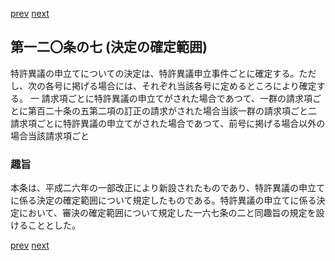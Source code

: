 [prev](/specific/markdowns/特許法/177_Mp-Ch_5-At_120_6.md)
[next](/specific/markdowns/特許法/179_Mp-Ch_5-At_120_8.md)
## 第一二〇条の七 (決定の確定範囲)
特許異議の申立てについての決定は、特許異議申立事件ごとに確定する。ただし、次の各号に掲げる場合には、それぞれ当該各号に定めるところにより確定する。
一 請求項ごとに特許異議の申立てがされた場合であつて、一群の請求項ごとに第百二十条の五第二項の訂正の請求がされた場合当該一群の請求項ごと二 請求項ごとに特許異議の申立てがされた場合であつて、前号に掲げる場合以外の場合当該請求項ごと

### 趣旨
本条は、平成二六年の一部改正により新設されたものであり、特許異議の申立てに係る決定の確定範囲について規定したものである。特許異議の申立てに係る決定において、審決の確定範囲について規定した一六七条の二と同趣旨の規定を設けることとした。

[prev](/specific/markdowns/特許法/177_Mp-Ch_5-At_120_6.md)
[next](/specific/markdowns/特許法/179_Mp-Ch_5-At_120_8.md)